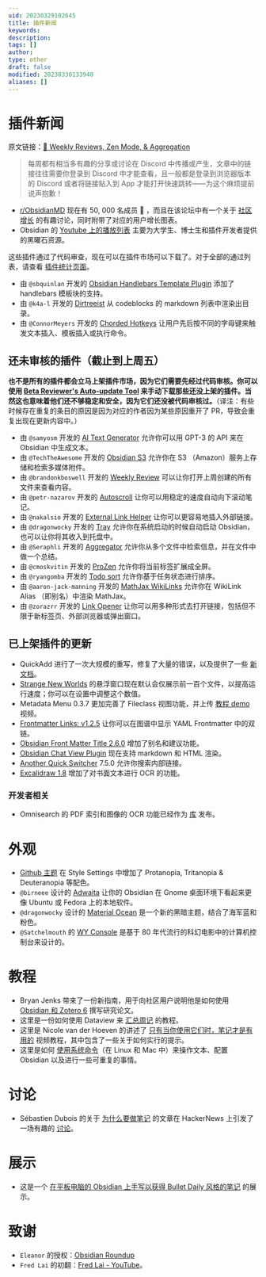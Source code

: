 ```yaml
---
uid: 20230329102645
title: 插件新闻
keywords: 
description: 
tags: []
author: 
type: other
draft: false
modified: 20230330133940
aliases: []
---
```


# 插件新闻

原文链接：[🌠 Weekly Reviews, Zen Mode, & Aggregation](https://www.obsidianroundup.org/2022-11-26/)

> 每周都有相当多有趣的分享或讨论在 Discord 中传播或产生，文章中的链接往往需要你登录到 Discord 中才能查看，且一般都是登录到浏览器版本的 Discord 或者将链接贴入到 App 才能打开快速跳转——为这个麻烦提前说声抱歉！

- [r/ObsidianMD](https://www.reddit.com/r/ObsidianMD/) 现在有 50, 000 名成员 🤯 ，而且在该论坛中有一个关于 [社区增长](https://www.reddit.com/r/ObsidianMD/comments/yzkyfm/obsidianmd_subreddit_growth_vs_other_apps_only/) 的有趣讨论，同时附带了对应的用户增长图表。
- Obsidian 的 [Youtube 上的播放列表](https://www.youtube.com/@obsdmd/playlists) 主要为大学生、博士生和插件开发者提供的黑曜石资源。

这些插件通过了代码审查，现在可以在插件市场可以下载了。对于全部的通过列表，请查看 [插件统计页面](https://obsidian-plugin-stats.vercel.app/new)。

- 由 `@sbquinlan` 开发的 [Obsidian Handlebars Template Plugin](https://github.com/sbquinlan/obsidian-handlebars) 添加了 handlebars 模板块的支持。
- 由 `@k4a-l` 开发的 [Dirtreeist](https://github.com/k4a-l/obsidian-dirtreeist) 从 codeblocks 的 markdown 列表中渲染出目录。
- 由 `@ConnorMeyers` 开发的 [Chorded Hotkeys](https://github.com/ConnorMeyers/obsidian-chorded-hotkeys) 让用户先后按不同的字母键来触发文本插入、模板插入或执行命令。

## 还未审核的插件（截止到上周五）

**也不是所有的插件都会立马上架插件市场，因为它们需要先经过代码审核。你可以使用 [Beta Reviewer's Auto-update Tool](https://github.com/TfTHacker/obsidian42-brat) 来手动下载那些还没上架的插件。当然这也意味着他们还不够稳定和安全，因为它们还没被代码审核过。**（译注：有些时候存在重复的条目的原因是因为对应的作者因为某些原因重开了 PR，导致会重复出现在更新内容中。）

- 由 `@samyosm` 开发的 [AI Text Generator](https://github.com/samyosm/obsidian-ai-text-generator) 允许你可以用 GPT-3 的 API 来在 Obsidian 中生成文本。
- 由 `@TechTheAwesome` 开发的 [Obsidian S3](https://github.com/TechTheAwesome/obsidian-s3) 允许你在 S3 （Amazon）服务上存储和检索多媒体附件。
- 由 `@brandonkboswell` 开发的 [Weekly Review](https://github.com/brandonkboswell/weekly-review) 可以让你打开上周创建的所有文件来查看内容。
- 由 `@petr-nazarov` 开发的 [Autoscroll](https://github.com/petr-nazarov/obsidian-autoscroll) 让你可以用稳定的速度自动向下滚动笔记。
- 由 `@nakalsio` 开发的 [External Link Helper](https://github.com/nakalsio/obsidian-danpung) 让你可以更容易地插入外部链接。
- 由 `@dragonwocky` 开发的 [Tray](https://github.com/dragonwocky/obsidian-tray) 允许你在系统启动的时候自动启动 Obsidian，也可以让你将其收入到托盘中。
- 由 `@Seraphli` 开发的 [Aggregator](https://github.com/Seraphli/obsidian-aggregator) 允许你从多个文件中检索信息，并在文件中做一个总结。
- 由 `@cmoskvitin` 开发的 [ProZen](https://github.com/cmoskvitin/obsidian-prozen) 允许你将当前标签扩展成全屏。
- 由 `@ryangomba` 开发的 [Todo sort](https://github.com/ryangomba/obsidian-todo-sort) 允许你基于任务状态进行排序。
- 由 `@aaron-jack-manning` 开发的 [MathJax WikiLinks](https://github.com/aaron-jack-manning/obsidian-mathja由x-wikilinks) 允许你在 WikiLink Alias （即别名）中渲染 MathJax。
- 由 `@zorazrr` 开发的 [Link Opener](https://github.com/zorazrr/obsidian-link-opener) 让你可以用多种形式去打开链接，包括但不限于新标签页、外部浏览器或弹出窗口。

## 已上架插件的更新

- QuickAdd 进行了一次大规模的重写，修复了大量的错误，以及提供了一些 [新文档](https://quickadd.obsidian.guide/)。
- [Strange New Worlds](https://github.com/TfTHacker/obsidian42-strange-new-worlds) 的悬浮窗口现在默认会仅展示前一百个文件，以提高运行速度；你可以在设置中调整这个数值。
- Metadata Menu 0.3.7 更加完善了 Fileclass 视图功能，并上传 [教程 demo](https://youtu.be/3jukvV7OODg) 视频。
- [Frontmatter Links: v1.2.5](https://obsidian.md/plugins?id=frontmatter-links) 让你可以在图谱中显示 YAML Frontmatter 中的双链。
- [Obsidian Front Matter Title 2.6.0](https://github.com/Snezhig/obsidian-front-matter-title/releases/tag/2.6.0) 增加了别名和建议功能。
- [Obsidian Chat View Plugin](https://github.com/adifyr/obsidian-chat-view) 现在支持 markdown 和 HTML 渲染。
- [Another Quick Switcher](https://github.com/tadashi-aikawa/obsidian-another-quick-switcher) 7.5.0 允许你搜索内部链接。
- [Excalidraw 1.8](https://github.com/zsviczian/obsidian-excalidraw-plugin/releases/tag/1.8.0) 增加了对书面文本进行 OCR 的功能。

### 开发者相关

- Omnisearch 的 PDF 索引和图像的 OCR 功能已经作为 [库](https://github.com/scambier/obsidian-text-extract) 发布。

# 外观

- [Github 主题](https://github.com/krios2146/obsidian-github/releases/tag/1.1.3) 在 Style Settings 中增加了 Protanopia, Tritanopia & Deuteranopia 等配色。
- `@birneee` 设计的 [Adwaita](https://github.com/birneee/obsidian-adwaita-theme) 让你的 Obsidian 在 Gnome 桌面环境下看起来更像 Ubuntu 或 Fedora 上的本地软件。
- `@dragonwocky` 设计的 [Material Ocean](https://github.com/dragonwocky/obsidian-material-ocean) 是一个新的黑暗主题，结合了海军蓝和粉色。
- `@Satchelmouth` 的 [WY Console](https://github.com/Satchelmouth/Obsidian-Theme-WYConsole) 是基于 80 年代流行的科幻电影中的计算机控制台来设计的。

# 教程

- Bryan Jenks 带来了一份新指南，用于向社区用户说明他是如何使用 [Obsidian 和 Zotero 6](https://youtu.be/mMpVMuGBGe8) 撰写研究论文。
- 这里是一份如何使用 Dataview 来 [汇总周记](https://brianmeeker.me/2022/11/25/aggregating-weekly-notes-with-obsidian-and-dataview/) 的教程。
- 这里是 Nicole van der Hoeven 的讲述了 [只有当你使用它们时，笔记才是有用的](https://www.youtube.com/watch?v=v7BbraqevMg) 视频教程，其中包含了一些关于如何实行的提示。
- 这里是如何 [使用系统命令](https://medium.com/@gareth.stretton/obsidian-do-almost-anything-really-with-system-commands-b496ffd0679c)（在 Linux 和 Mac 中）来操作文本、配置 Obsidian 以及进行一些可重复的事情。

# 讨论

- Sébastien Dubois 的关于 [为什么要做笔记](https://dsebastien.net/blog/2022-11-16-why-take-notes) 的文章在 HackerNews 上引发了一场有趣的 [讨论](https://news.ycombinator.com/item?id=33691341)。

# 展示

- 这是一个 [在平板电脑的 Obsidian 上手写以获得 Bullet Daily 风格的笔记](https://www.reddit.com/r/ObsidianMD/comments/z2jfwf/obsidian_bullet_journal_handwriting_in_my_s6_tab/) 的展示。

# 致谢

- `Eleanor` 的授权：[Obsidian Roundup](https://www.obsidianroundup.org/)
- `Fred Lai` 的初翻：[Fred Lai - YouTube](https://www.youtube.com/c/FredLai)。
